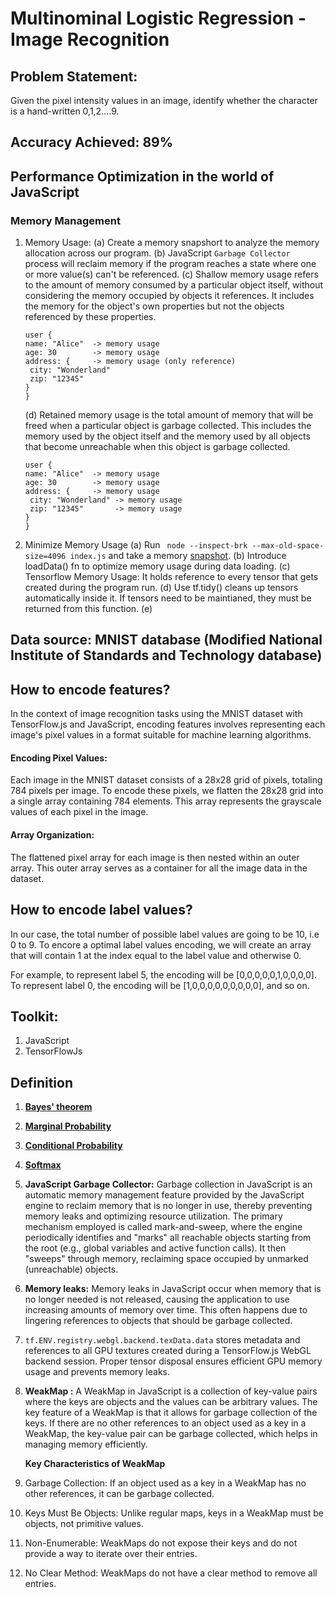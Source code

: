 # Multinominal Logistic Regression - Image Recognition

## Problem Statement:

Given the pixel intensity values in an image, identify whether the character is a hand-written 0,1,2....9.

## Accuracy Achieved: 89%

## Performance Optimization in the world of JavaScript

### Memory Management

1. Memory Usage:
   (a) Create a memory snapshort to analyze the memory allocation across our program.
   (b) JavaScript `Garbage Collector` process will reclaim memory if the program reaches a state where one or more value(s) can't be referenced.
   (c) Shallow memory usage refers to the amount of memory consumed by a particular object itself, without considering the memory occupied by objects it references. It includes the memory for the object's own properties but not the objects referenced by these properties.

   ```
   user {
   name: "Alice"  -> memory usage
   age: 30        -> memory usage
   address: {     -> memory usage (only reference)
    city: "Wonderland"
    zip: "12345"
   }
   }

   ```

   (d) Retained memory usage is the total amount of memory that will be freed when a particular object is garbage collected. This includes the memory used by the object itself and the memory used by all objects that become unreachable when this object is garbage collected.

   ```
   user {
   name: "Alice"  -> memory usage
   age: 30        -> memory usage
   address: {     -> memory usage
    city: "Wonderland" -> memory usage
    zip: "12345"       -> memory usage
   }
   }

   ```

2. Minimize Memory Usage
   (a) Run ` node --inspect-brk --max-old-space-size=4096 index.js` and take a memory [snapshot](./images/memory-snapshot-pre.PNG).
   (b) Introduce loadData() fn to optimize memory usage during data loading.
   (c) Tensorflow Memory Usage: It holds reference to every tensor that gets created during the program run.
   (d) Use tf.tidy() cleans up tensors automatically inside it. If tensors need to be maintianed, they must be returned
   from this function.
   (e)

## Data source: MNIST database (Modified National Institute of Standards and Technology database)

## How to encode features?

In the context of image recognition tasks using the MNIST dataset with TensorFlow.js and JavaScript, encoding features involves representing each image's pixel values in a format suitable for machine learning algorithms.

#### Encoding Pixel Values:

Each image in the MNIST dataset consists of a 28x28 grid of pixels, totaling 784 pixels per image. To encode these pixels, we flatten the 28x28 grid into a single array containing 784 elements. This array represents the grayscale values of each pixel in the image.

#### Array Organization:

The flattened pixel array for each image is then nested within an outer array. This outer array serves as a container for all the image data in the dataset.

## How to encode label values?

In our case, the total number of possible label values are going to be 10, i.e 0 to 9. To encore a optimal label values encoding,
we will create an array that will contain 1 at the index equal to the label value and otherwise 0.

For example, to represent label 5, the encoding will be [0,0,0,0,0,1,0,0,0,0].
To represent label 0, the encoding will be [1,0,0,0,0,0,0,0,0,0], and so on.

## Toolkit:

1. JavaScript
2. TensorFlowJs

## Definition

1. **[Bayes' theorem](./images/bt.PNG)**
2. **[Marginal Probability](./images/mp.PNG)**
3. **[Conditional Probability](./images/cp.PNG)**
4. **[Softmax](./images/sm.PNG)**
5. **JavaScript Garbage Collector:** Garbage collection in JavaScript is an automatic memory management feature provided by the JavaScript engine to reclaim memory that is no longer in use, thereby preventing memory leaks and optimizing resource utilization. The primary mechanism employed is called mark-and-sweep, where the engine periodically identifies and "marks" all reachable objects starting from the root (e.g., global variables and active function calls). It then "sweeps" through memory, reclaiming space occupied by unmarked (unreachable) objects.
6. **Memory leaks:** Memory leaks in JavaScript occur when memory that is no longer needed is not released, causing the application to use increasing amounts of memory over time. This often happens due to lingering references to objects that should be garbage collected.
7. `tf.ENV.registry.webgl.backend.texData.data` stores metadata and references to all GPU textures created during a TensorFlow.js WebGL backend session. Proper tensor disposal ensures efficient GPU memory usage and prevents memory leaks.
8. **WeakMap :** A WeakMap in JavaScript is a collection of key-value pairs where the keys are objects and the values can be arbitrary values. The key feature of a WeakMap is that it allows for garbage collection of the keys. If there are no other references to an object used as a key in a WeakMap, the key-value pair can be garbage collected, which helps in managing memory efficiently.

   **Key Characteristics of WeakMap**

9. Garbage Collection: If an object used as a key in a WeakMap has no other references, it can be garbage collected.
10. Keys Must Be Objects: Unlike regular maps, keys in a WeakMap must be objects, not primitive values.
11. Non-Enumerable: WeakMaps do not expose their keys and do not provide a way to iterate over their entries.
12. No Clear Method: WeakMaps do not have a clear method to remove all entries.

